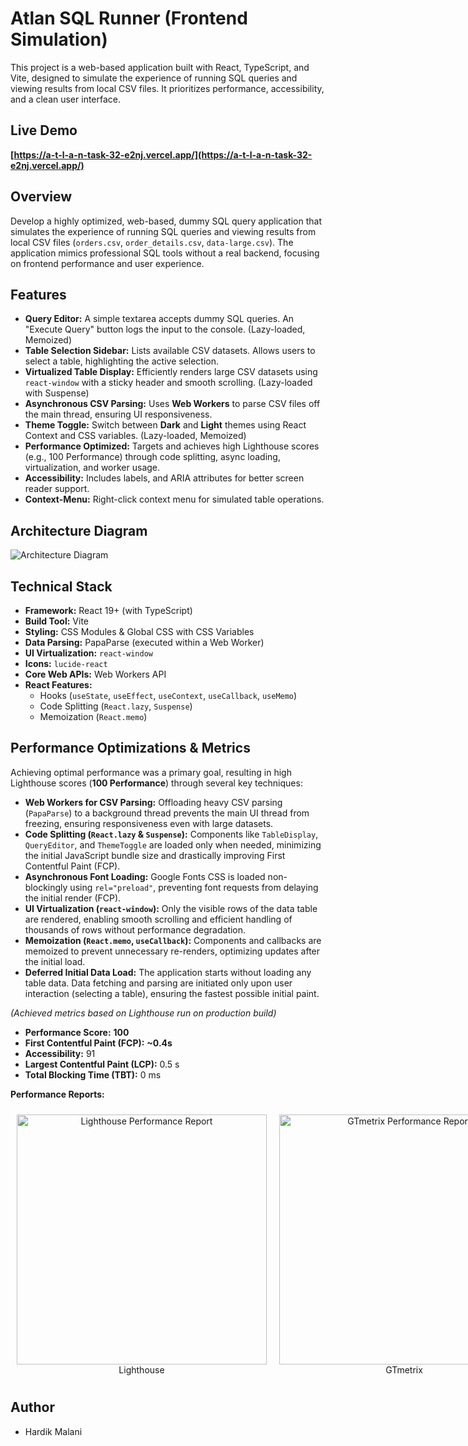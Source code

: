 # Atlan SQL Runner (Frontend Simulation)

This project is a web-based application built with React, TypeScript, and Vite, designed to simulate the experience of running SQL queries and viewing results from local CSV files. It prioritizes performance, accessibility, and a clean user interface.

## Live Demo

**[https://a-t-l-a-n-task-32-e2nj.vercel.app/](https://a-t-l-a-n-task-32-e2nj.vercel.app/)**

## Overview

Develop a highly optimized, web-based, dummy SQL query application that simulates the experience of running SQL queries and viewing results from local CSV files (`orders.csv`, `order_details.csv`, `data-large.csv`). The application mimics professional SQL tools without a real backend, focusing on frontend performance and user experience.

## Features

*   **Query Editor:** A simple textarea accepts dummy SQL queries. An "Execute Query" button logs the input to the console. (Lazy-loaded, Memoized)
*   **Table Selection Sidebar:** Lists available CSV datasets. Allows users to select a table, highlighting the active selection.
*   **Virtualized Table Display:** Efficiently renders large CSV datasets using `react-window` with a sticky header and smooth scrolling. (Lazy-loaded with Suspense)
*   **Asynchronous CSV Parsing:** Uses **Web Workers** to parse CSV files off the main thread, ensuring UI responsiveness.
*   **Theme Toggle:** Switch between **Dark** and **Light** themes using React Context and CSS variables. (Lazy-loaded, Memoized)
*   **Performance Optimized:** Targets and achieves high Lighthouse scores (e.g., 100 Performance) through code splitting, async loading, virtualization, and worker usage.
*   **Accessibility:** Includes labels, and ARIA attributes for better screen reader support.
*   **Context-Menu:** Right-click context menu for simulated table operations.


## Architecture Diagram

![Architecture Diagram](https://i.imgur.com/6kugYOC.png)

## Technical Stack

*   **Framework:** React 19+ (with TypeScript)
*   **Build Tool:** Vite
*   **Styling:** CSS Modules & Global CSS with CSS Variables
*   **Data Parsing:** PapaParse (executed within a Web Worker)
*   **UI Virtualization:** `react-window`
*   **Icons:** `lucide-react`
*   **Core Web APIs:** Web Workers API
*   **React Features:**
    *   Hooks (`useState`, `useEffect`, `useContext`, `useCallback`, `useMemo`)
    *   Code Splitting (`React.lazy`, `Suspense`)
    *   Memoization (`React.memo`)

## Performance Optimizations & Metrics

Achieving optimal performance was a primary goal, resulting in high Lighthouse scores (**100 Performance**) through several key techniques:

*   **Web Workers for CSV Parsing:** Offloading heavy CSV parsing (`PapaParse`) to a background thread prevents the main UI thread from freezing, ensuring responsiveness even with large datasets.
*   **Code Splitting (`React.lazy` & `Suspense`):** Components like `TableDisplay`, `QueryEditor`, and `ThemeToggle` are loaded only when needed, minimizing the initial JavaScript bundle size and drastically improving First Contentful Paint (FCP).
*   **Asynchronous Font Loading:** Google Fonts CSS is loaded non-blockingly using `rel="preload"`, preventing font requests from delaying the initial render (FCP).
*   **UI Virtualization (`react-window`):** Only the visible rows of the data table are rendered, enabling smooth scrolling and efficient handling of thousands of rows without performance degradation.
*   **Memoization (`React.memo`, `useCallback`):** Components and callbacks are memoized to prevent unnecessary re-renders, optimizing updates after the initial load.
*   **Deferred Initial Data Load:** The application starts without loading any table data. Data fetching and parsing are initiated only upon user interaction (selecting a table), ensuring the fastest possible initial paint.

*(Achieved metrics based on Lighthouse run on production build)*
*   **Performance Score:** **100**
*   **First Contentful Paint (FCP):** **~0.4s**
*   **Accessibility:** 91
*   **Largest Contentful Paint (LCP):** 0.5 s
*   **Total Blocking Time (TBT):** 0 ms

   **Performance Reports:**

<div align="center" style="display: flex;">
  <figure style="display: inline-block; margin: 10px;">
    <img src="https://res.cloudinary.com/dbm856uys/image/upload/v1743201605/nux21cbsasrh2amcnmum.png" alt="Lighthouse Performance Report" width="400"/>
    <figcaption>Lighthouse</figcaption>
  </figure>
  <figure style="display: inline-block; margin: 10px;">
    <img src="https://res.cloudinary.com/dbm856uys/image/upload/v1743201606/yaxf6bdl1vljgf11xi6m.png" alt="GTmetrix Performance Report" width="400"/>
    <figcaption>GTmetrix</figcaption>
  </figure>
</div>

## Author

* Hardik Malani

